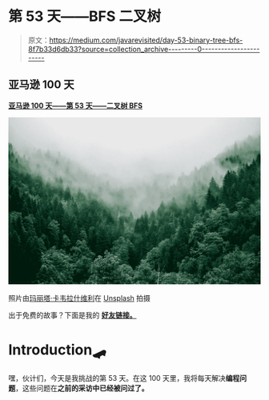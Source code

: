# 第 53 天——BFS 二叉树

> 原文：<https://medium.com/javarevisited/day-53-binary-tree-bfs-8f7b33d6db33?source=collection_archive---------0----------------------->

## 亚马逊 100 天

[**亚马逊 100 天——第 53 天——二叉树 BFS**](https://leetcode.com/problems/binary-tree-level-order-traversal/)

![](img/4153745668f82db1eedbb4fe74b1006d.png)

照片由[玛丽塔·卡韦拉什维利](https://unsplash.com/@maritafox?utm_source=unsplash&utm_medium=referral&utm_content=creditCopyText)在 [Unsplash](https://unsplash.com/s/photos/tree?utm_source=unsplash&utm_medium=referral&utm_content=creditCopyText) 拍摄

出于免费的故事？下面是我的 [**好友链接。**](/@akshay_ravindran/day-53-binary-tree-bfs-8f7b33d6db33?source=friends_link&sk=1a63474cd8c5b14715f5311289ab7227)

# Introduction🛹

嘿，伙计们，今天是我挑战的第 53 天。在这 100 天里，我将每天解决**编程问题**，这些问题在**之前的采访中已经被问过了。**